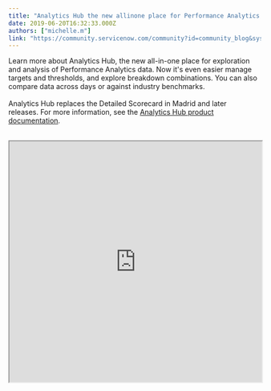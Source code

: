 ```yaml
---
title: "Analytics Hub the new allinone place for Performance Analytics data exploration and analysis"
date: 2019-06-20T16:32:33.000Z
authors: ["michelle.m"]
link: "https://community.servicenow.com/community?id=community_blog&sys_id=734231dfdb4a3f807d3e02d5ca961985"
---
```

<p>Learn more about Analytics Hub, the new all-in-one place for exploration and analysis of Performance Analytics data. Now it&#39;s even easier manage targets and thresholds, and explore breakdown combinations. You can also compare data across days or against industry benchmarks.<br /><br />Analytics Hub replaces the Detailed Scorecard in Madrid and later releases. For more information, see the <a href="https://docs.servicenow.com/bundle/madrid-performance-analytics-and-reporting/page/use/performance-analytics/concept/c_UsePerformanceAnalyticsScorecards.html" rel="nofollow">Analytics Hub product documentation</a>.<br /><br /></p>
<p><iframe id="video_tinymce" style="width: 100%; height: 480px;" src="https://www.youtube.com/embed/00-9pECZi5g"></iframe></p>
<p> </p>
